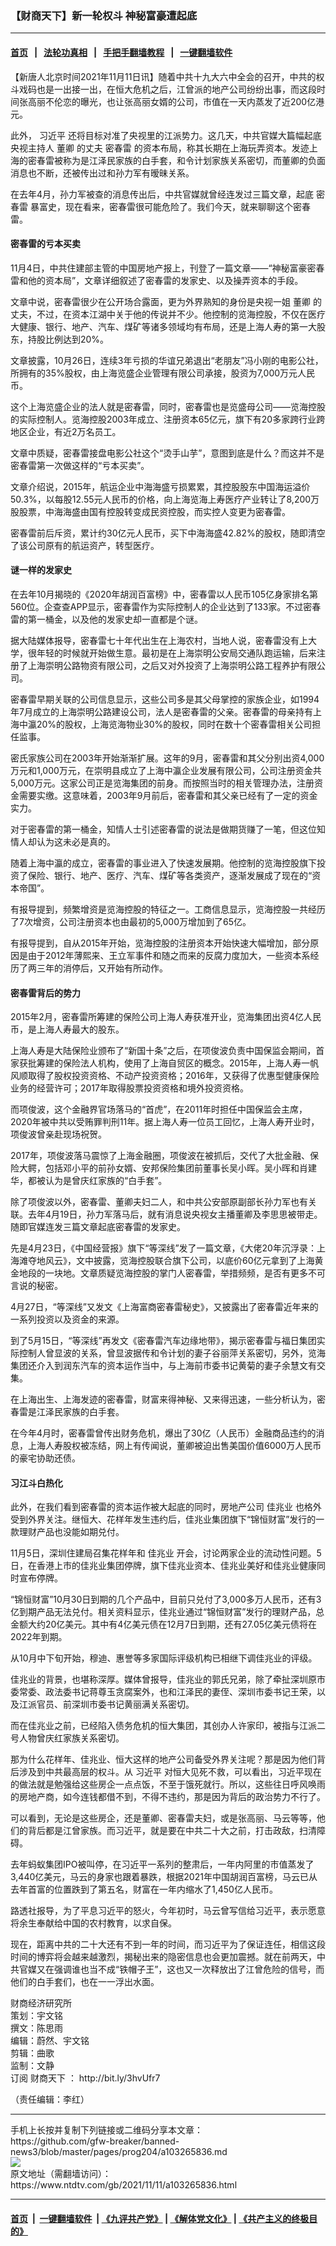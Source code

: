 ### 【财商天下】新一轮权斗 神秘富豪遭起底
------------------------

#### [首页](https://github.com/gfw-breaker/banned-news3/blob/master/README.md) &nbsp;&nbsp;|&nbsp;&nbsp; [法轮功真相](https://github.com/begood0513/basic/blob/master/README.md)  &nbsp;&nbsp;|&nbsp;&nbsp; [手把手翻墙教程](https://github.com/gfw-breaker/guides/wiki)  &nbsp;&nbsp;|&nbsp;&nbsp; [一键翻墙软件](https://github.com/gfw-breaker/nogfw/blob/master/README.md)  



<div><div class="post_content" itemprop="articleBody">
 <p>
  【新唐人北京时间2021年11月11日讯】随着中共十九大六中全会的召开，中共的权斗戏码也是一出接一出，在恒大危机之后，江曾派的地产公司纷纷出事，而这段时间张高丽不伦恋的曝光，也让张高丽女婿的公司，市值在一天内蒸发了近200亿港元。
 </p>
 <p>
  此外，
  <ok href="https://www.ntdtv.com/gb/习近平.htm">
   习近平
  </ok>
  还将目标对准了央视里的江派势力。这几天，中共官媒大篇幅起底央视主持人
  <ok href="https://www.ntdtv.com/gb/董卿.htm">
   董卿
  </ok>
  的丈夫
  <ok href="https://www.ntdtv.com/gb/密春雷.htm">
   密春雷
  </ok>
  的资本布局，称其长期在上海玩弄资本。发迹上海的密春雷被称为是江泽民家族的白手套，和令计划家族关系密切，而董卿的负面消息也不断，还被传出过和孙力军有暧昧关系。
 </p>
 <p>
  在去年4月，孙力军被查的消息传出后，中共官媒就曾经连发过三篇文章，起底
  <ok href="https://www.ntdtv.com/gb/密春雷.htm">
   密春雷
  </ok>
  暴富史，现在看来，密春雷很可能危险了。我们今天，就来聊聊这个密春雷。
 </p>
 <h4>
  密春雷的亏本买卖
 </h4>
 <p>
  11月4日，中共住建部主管的中国房地产报上，刊登了一篇文章——“神秘富豪密春雷和他的资本局”，文章详细叙述了密春雷的发家史、以及操弄资本的手段。
 </p>
 <p>
  文章中说，密春雷很少在公开场合露面，更为外界熟知的身份是央视一姐
  <ok href="https://www.ntdtv.com/gb/董卿.htm">
   董卿
  </ok>
  的丈夫，不过，在资本江湖中关于他的传说并不少。他控制的览海控股，不仅在医疗大健康、银行、地产、汽车、煤矿等诸多领域均有布局，还是上海人寿的第一大股东，持股比例达到20%。
 </p>
 <p>
  文章披露，10月26日，连续3年亏损的华谊兄弟退出“老朋友”冯小刚的电影公社，所拥有的35%股权，由上海览盛企业管理有限公司承接，股资为7,000万元人民币。
 </p>
 <p>
  这个上海览盛企业的法人就是密春雷，同时，密春雷也是览盛母公司——览海控股的实际控制人。览海控股2003年成立、注册资本65亿元，旗下有20多家跨行业跨地区企业，有近2万名员工。
 </p>
 <p>
  文章中质疑，密春雷接盘电影公社这个“烫手山芋”，意图到底是什么？而这并不是密春雷第一次做这样的“亏本买卖”。
 </p>
 <p>
  文章介绍说，2015年，航运企业中海海盛亏损累累，其控股股东中国海运溢价50.3%，以每股12.55元人民币的价格，向上海览海上寿医疗产业转让了8,200万股股票，中海海盛由国有控股转变成民资控股，而实控人变更为密春雷。
 </p>
 <p>
  密春雷前后斥资，累计约30亿元人民币，买下中海海盛42.82%的股权，随即清空了该公司原有的航运资产，转型医疗。
 </p>
 <h4>
  谜一样的发家史
 </h4>
 <p>
  在去年10月揭晓的《2020年胡润百富榜》中，密春雷以人民币105亿身家排名第560位。企查查APP显示，密春雷作为实际控制人的企业达到了133家。不过密春雷的第一桶金，以及他的发家史却一直都是个谜。
 </p>
 <p>
  据大陆媒体报导，密春雷七十年代出生在上海农村，当地人说，密春雷没有上大学，很年轻的时候就开始做生意。最初是在上海崇明公安局交通队跑运输，后来注册了上海崇明公路物资有限公司，之后又对外投资了上海崇明公路工程养护有限公司。
 </p>
 <p>
  密春雷早期关联的公司信息显示，这些公司多是其父母掌控的家族企业，如1994年7月成立的上海崇明公路建设公司，法人是密春雷的父亲。密春雷的母亲持有上海中瀛20%的股权，上海览海物业30%的股权，同时在数十个密春雷相关公司担任监事。
 </p>
 <p>
  密氏家族公司在2003年开始渐渐扩展。这年的9月，密春雷和其父分别出资4,000万元和1,000万元，在崇明县成立了上海中瀛企业发展有限公司，公司注册资金共5,000万元。这家公司正是览海集团的前身。而按照当时的相关管理办法，注册资金需要实缴。这意味着，2003年9月前后，密春雷和其父亲已经有了一定的资金实力。
 </p>
 <p>
  对于密春雷的第一桶金，知情人士引述密春雷的说法是做期货赚了一笔，但这位知情人却认为这未必是真的。
 </p>
 <p>
  随着上海中瀛的成立，密春雷的事业进入了快速发展期。他控制的览海控股旗下投资了保险、银行、地产、医疗、汽车、煤矿等各类资产，逐渐发展成了现在的“资本帝国”。
 </p>
 <p>
  有报导提到，频繁增资是览海控股的特征之一。工商信息显示，览海控股一共经历了7次增资，公司注册资本也由最初的5,000万增加到了65亿。
 </p>
 <p>
  有报导提到，自从2015年开始，览海控股的注册资本开始快速大幅增加，部分原因是由于2012年薄熙来、王立军事件和随之而来的反腐力度加大，一些资本系经历了两三年的消停后，又开始有所动作。
 </p>
 <h4>
  密春雷背后的势力
 </h4>
 <p>
  2015年2月，密春雷所筹建的保险公司上海人寿获准开业，览海集团出资4亿人民币，是上海人寿最大的股东。
 </p>
 <p>
  上海人寿是大陆保险业颁布了“新国十条”之后，在项俊波负责中国保监会期间，首家获批筹建的保险法人机构，使用了上海自贸区的概念。2015年，上海人寿一帆风顺取得了股权投资资格、不动产投资资格；2016年，又获得了优惠型健康保险业务的经营许可；2017年取得股票投资资格和境外投资资格。
 </p>
 <p>
  而项俊波，这个金融界官场落马的“首虎”，在2011年时担任中国保监会主席，2020年被中共以受贿罪判刑11年。据上海人寿一位员工回忆，上海人寿开业时，项俊波曾亲赴现场祝贺。
 </p>
 <p>
  2017年，项俊波落马震惊了上海金融圈，项俊波在被抓后，交代了大批金融、保险大鳄，包括邓小平的前孙女婿、安邦保险集团前董事长吴小晖。吴小晖和肖建华，都被认为是曾庆红家族的“白手套”。
 </p>
 <p>
  除了项俊波以外，密春雷、董卿夫妇二人，和中共公安部原副部长孙力军也有关联。去年4月19日，孙力军落马后，就有消息说央视女主播董卿及李思思被带走。随即官媒连发三篇文章起底密春雷的发家史。
 </p>
 <p>
  先是4月23日，《中国经营报》旗下“等深线”发了一篇文章，《大佬20年沉浮录：上海滩夺地风云》，文中披露，览海控股联合旗下公司，以底价60亿元拿到了上海黄金地段的一块地。文章质疑览海控股的掌门人密春雷，举措频频，是否有更多不可言说的秘密。
 </p>
 <p>
  4月27日，“等深线”又发文《上海富商密春雷秘史》，又披露出了密春雷近年来的一系列投资以及资金的来源。
 </p>
 <p>
  到了5月15日，“等深线”再发文《密春雷汽车边缘地带》，揭示密春雷与福日集团实际控制人曾显波的关系，曾显波据传和令计划的妻子谷丽萍关系密切，另外，览海集团还介入到润东汽车的资本运作当中，与上海前市委书记黄菊的妻子余慧文有交集。
 </p>
 <p>
  在上海出生、上海发迹的密春雷，财富来得神秘、又来得迅速，一些分析认为，密春雷是江泽民家族的白手套。
 </p>
 <p>
  在今年4月时，密春雷曾传出财务危机，爆出了30亿（人民币）金融商品违约的消息，上海人寿股权被冻结，网上有传闻说，董卿被迫出售美国价值6000万人民币的豪宅协助还债。
 </p>
 <h4>
  习江斗白热化
 </h4>
 <p>
  此外，在我们看到密春雷的资本运作被大起底的同时，房地产公司
  <ok href="https://www.ntdtv.com/gb/佳兆业.htm">
   佳兆业
  </ok>
  也格外受到外界关注。继恒大、花样年发生违约后，佳兆业集团旗下“锦恒财富”发行的一款理财产品也没能如期兑付。
 </p>
 <p>
  11月5日，深圳住建局召集花样年和
  <ok href="https://www.ntdtv.com/gb/佳兆业.htm">
   佳兆业
  </ok>
  开会，讨论两家企业的流动性问题。5日，在香港上市的佳兆业集团停牌，旗下佳兆业资本、佳兆业美好和佳兆业健康同时宣布停牌。
 </p>
 <p>
  “锦恒财富”10月30日到期的几个产品中，目前只兑付了3,000多万人民币，还有3亿到期产品无法兑付。相关资料显示，佳兆业通过“锦恒财富”发行的理财产品，总金额大约20亿美元。其中有4亿美元债在12月7日到期，还有27.05亿美元债将在2022年到期。
 </p>
 <p>
  从10月中下旬开始，穆迪、惠誉等多家国际评级机构已相继下调佳兆业的评级。
 </p>
 <p>
  佳兆业的背景，也堪称深厚。媒体曾报导，佳兆业的郭氏兄弟，除了牵扯深圳原市委常委、政法委书记蒋尊玉贪腐案外，也和江泽民的妻侄、深圳市委书记王荣，以及江派官员、前深圳市委书记黄丽满关系密切。
 </p>
 <p>
  而在佳兆业之前，已经陷入债务危机的恒大集团，其创办人许家印，被指与江派二号人物曾庆红家族关系密切。
 </p>
 <p>
  那为什么花样年、佳兆业、恒大这样的地产公司备受外界关注呢？那是因为他们背后涉及到中共最高层的权斗。从
  <ok href="https://www.ntdtv.com/gb/习近平.htm">
   习近平
  </ok>
  对恒大见死不救，可以看出，习近平现在的做法就是勉强给这些房企一点点饭，不至于饿死就行。所以，这些往日呼风唤雨的房地产商，如今连钱都借不到，不得不违约，那是因为背后的政治势力不行了。
 </p>
 <p>
  可以看到，无论是这些房企，还是董卿、密春雷夫妇，或是张高丽、马云等等，他们的背后都是江曾家族。而习近平，就是要在中共二十大之前，打击政敌，扫清障碍。
 </p>
 <p>
  去年蚂蚁集团IPO被叫停，在习近平一系列的整肃后，一年内阿里的市值蒸发了3,440亿美元，马云的身家也跟着暴跌，根据2021年中国胡润百富榜，马云已从去年首富的位置跌到了第五名，财富在一年内缩水了1,450亿人民币。
 </p>
 <p>
  路透社报导，为了平息习近平的怒火，今年初时，马云曾写信给习近平，表示愿意将余生奉献给中国的农村教育，以求自保。
 </p>
 <p>
  现在，距离中共的二十大还有不到一年的时间，而习近平为了保证连任，相信这段时间的博弈将会越来越激烈，揭秘出来的隐密信息也会更加震撼。就在前两天，中共官媒又在强调谁也当不成“铁帽子王”，这也又一次释放出了江曾危险的信号，而他们的白手套们，也在一一浮出水面。
 </p>
 <p>
  财商经济研究所
  <br/>
  策划：宇文铭
  <br/>
  撰文：陈思雨
  <br/>
  编辑：蔚然、宇文铭
  <br/>
  剪辑：曲歌
  <br/>
  监制：文静
  <br/>
  订阅
  <ok href="https://www.ntdtv.com/gb/财商天下.htm">
   财商天下
  </ok>
  ：
  <ok href="http://bit.ly/3hvUfr7">
   http://bit.ly/3hvUfr7
  </ok>
 </p>
 <p>
  （责任编辑：李红）
 </p>
 <div class="single_ad">
 </div>
</div>
</div>
<hr/>
手机上长按并复制下列链接或二维码分享本文章：<br/>
https://github.com/gfw-breaker/banned-news3/blob/master/pages/prog204/a103265836.md <br/>
<a href='https://github.com/gfw-breaker/banned-news3/blob/master/pages/prog204/a103265836.md'><img src='https://github.com/gfw-breaker/banned-news3/blob/master/pages/prog204/a103265836.md.png'/></a> <br/>
原文地址（需翻墙访问）：https://www.ntdtv.com/gb/2021/11/11/a103265836.html


------------------------
#### [首页](https://github.com/gfw-breaker/banned-news3/blob/master/README.md) &nbsp;|&nbsp; [一键翻墙软件](https://github.com/gfw-breaker/nogfw/blob/master/README.md) &nbsp;| [《九评共产党》](https://github.com/gfw-breaker/9ping.md/blob/master/README.md#九评之一评共产党是什么) | [《解体党文化》](https://github.com/gfw-breaker/jtdwh.md/blob/master/README.md) | [《共产主义的终极目的》](https://github.com/gfw-breaker/gczydzjmd.md/blob/master/README.md)


<img src='http://gfw-breaker.win/banned-news3/pages/prog204/a103265836.md' width='0px' height='0px'/>